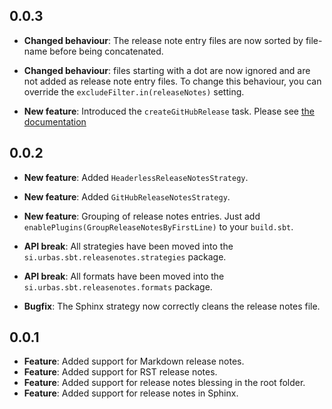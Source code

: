 ## 0.0.3



- __Changed behaviour__: The release note entry files are now sorted by file-name before being concatenated.

- __Changed behaviour__: files starting with a dot are now ignored and are not added as release note entry files. To change this behaviour, you can override the `excludeFilter.in(releaseNotes)` setting.

- __New feature__: Introduced the `createGitHubRelease` task. Please see [the documentation]()

## 0.0.2

- __New feature__: Added `HeaderlessReleaseNotesStrategy`.

- __New feature__: Added `GitHubReleaseNotesStrategy`.

- __New feature__: Grouping of release notes entries. Just add `enablePlugins(GroupReleaseNotesByFirstLine)` to your `build.sbt`.

- __API break__: All strategies have been moved into the `si.urbas.sbt.releasenotes.strategies` package.

- __API break__: All formats have been moved into the `si.urbas.sbt.releasenotes.formats` package.

- __Bugfix__: The Sphinx strategy now correctly cleans the release notes file.

## 0.0.1

- __Feature__: Added support for Markdown release notes.
- __Feature__: Added support for RST release notes.
- __Feature__: Added support for release notes blessing in the root folder.
- __Feature__: Added support for release notes in Sphinx.
